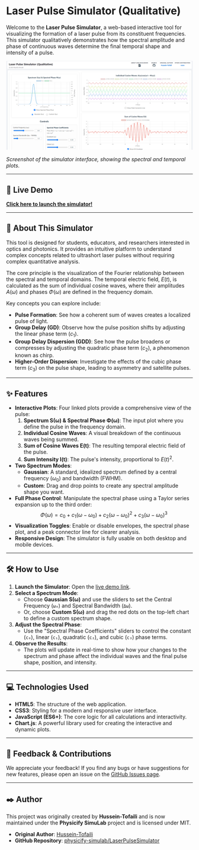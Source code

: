 # Laser Pulse Simulator (Qualitative)

Welcome to the **Laser Pulse Simulator**, a web-based interactive tool for visualizing the formation of a laser pulse from its constituent frequencies. This simulator qualitatively demonstrates how the spectral amplitude and phase of continuous waves determine the final temporal shape and intensity of a pulse.

[![Laser Pulse Simulator Screenshot](Screenshot.png)](https://physicify-simulab.github.io/LaserPulseSimulator/visualphase.html)

*Screenshot of the simulator interface, showing the spectral and temporal plots.*

---

## 🚀 Live Demo

**[Click here to launch the simulator!](https://physicify-simulab.github.io/LaserPulseSimulator/)**

---

## 📖 About This Simulator

This tool is designed for students, educators, and researchers interested in optics and photonics. It provides an intuitive platform to understand complex concepts related to ultrashort laser pulses without requiring complex quantitative analysis.

The core principle is the visualization of the Fourier relationship between the spectral and temporal domains. The temporal electric field, $E(t)$, is calculated as the sum of individual cosine waves, where their amplitudes $A(\omega)$ and phases $\Phi(\omega)$ are defined in the frequency domain.

Key concepts you can explore include:
* **Pulse Formation**: See how a coherent sum of waves creates a localized pulse of light.
* **Group Delay (GD)**: Observe how the pulse position shifts by adjusting the linear phase term ($c_1$).
* **Group Delay Dispersion (GDD)**: See how the pulse broadens or compresses by adjusting the quadratic phase term ($c_2$), a phenomenon known as chirp.
* **Higher-Order Dispersion**: Investigate the effects of the cubic phase term ($c_3$) on the pulse shape, leading to asymmetry and satellite pulses.

---

## ✨ Features

* **Interactive Plots**: Four linked plots provide a comprehensive view of the pulse:
    1.  **Spectrum S(ω) & Spectral Phase Φ(ω)**: The input plot where you define the pulse in the frequency domain.
    2.  **Individual Cosine Waves**: A visual breakdown of the continuous waves being summed.
    3.  **Sum of Cosine Waves E(t)**: The resulting temporal electric field of the pulse.
    4.  **Sum Intensity I(t)**: The pulse's intensity, proportional to $E(t)^2$.
* **Two Spectrum Modes**:
    * **Gaussian**: A standard, idealized spectrum defined by a central frequency ($\omega_0$) and bandwidth (FWHM).
    * **Custom**: Drag and drop points to create any spectral amplitude shape you want.
* **Full Phase Control**: Manipulate the spectral phase using a Taylor series expansion up to the third order:
    $$ \Phi(\omega) = c_0 + c_1(\omega-\omega_0) + c_2(\omega-\omega_0)^2 + c_3(\omega-\omega_0)^3 $$
* **Visualization Toggles**: Enable or disable envelopes, the spectral phase plot, and a peak connector line for clearer analysis.
* **Responsive Design**: The simulator is fully usable on both desktop and mobile devices.

---

## 🛠️ How to Use

1.  **Launch the Simulator**: Open the [live demo link](https://physicify-simulab.github.io/LaserPulseSimulator/).
2.  **Select a Spectrum Mode**:
    * Choose **Gaussian S(ω)** and use the sliders to set the Central Frequency (`ω₀`) and Spectral Bandwidth (`Δω`).
    * Or, choose **Custom S(ω)** and drag the red dots on the top-left chart to define a custom spectrum shape.
3.  **Adjust the Spectral Phase**:
    * Use the "Spectral Phase Coefficients" sliders to control the constant (`c₀`), linear (`c₁`), quadratic (`c₂`), and cubic (`c₃`) phase terms.
4.  **Observe the Results**:
    * The plots will update in real-time to show how your changes to the spectrum and phase affect the individual waves and the final pulse shape, position, and intensity.

---

## 💻 Technologies Used

* **HTML5**: The structure of the web application.
* **CSS3**: Styling for a modern and responsive user interface.
* **JavaScript (ES6+)**: The core logic for all calculations and interactivity.
* **Chart.js**: A powerful library used for creating the interactive and dynamic plots.

---

## 🤝 Feedback & Contributions

We appreciate your feedback! If you find any bugs or have suggestions for new features, please open an issue on the [GitHub Issues page](https://github.com/physicify-simulab/LaserPulseSimulator/issues).

---

## ✒️ Author

This project was originally created by **Hussein-Tofaili** and is now maintained under the **Physicify SimuLab** project and is licensed under MIT.

* **Original Author**: [Hussein-Tofaili](https://github.com/Hussein-Tofaili)
* **GitHub Repository**: [physicify-simulab/LaserPulseSimulator](https://github.com/physicify-simulab/LaserPulseSimulator)